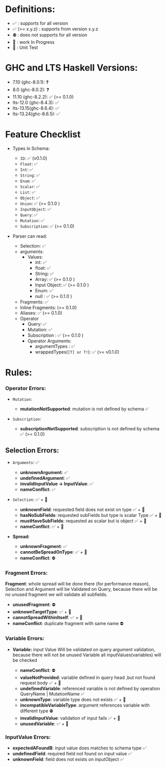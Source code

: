 # Definitions:

- ✅ : supports for all version
- ✅ (>= x.y.z) : supports from version x.y.z
- ⛔️ : does not supports for all version
- 🚧 : work In Progress
- 🧪 : Unit Test

# GHC and LTS Haskell Versions:

- 7.10 (ghc-8.0.1): ❓
- 8.0 (ghc-8.0.2): ❓
- 11.10 (ghc-8.2.2): ✅ (>= 0.1.0)
- lts-12.0 (ghc-8.4.3): ✅
- lts-13.15(ghc-8.6.4): ✅
- lts-13.24(ghc-8.6.5): ✅

# Feature Checklist

- Types in Schema:

  - `ID`: ✅ (v0.1.0)
  - `Float`: ✅
  - `Int`: ✅
  - `String`: ✅
  - `Enum`: ✅
  - `Scalar`: ✅
  - `List`: ✅
  - `Object`: ✅
  - `Union`: ✅ (>= 0.1.0 )
  - `InputObject`: ✅
  - `Query`: ✅
  - `Mutation`: ✅
  - `Subscription`: ✅ (>= 0.1.0)

- Parser can read:
  - Selection: ✅
  - arguments:
    - Values:
      - int: ✅
      - float: ✅
      - String: ✅
      - Array: ✅ (>= 0.1.0 )
      - Input Object: ✅ (>= 0.1.0 )
      - Enum: ✅
      - null : ✅ (>= 0.1.0 )
  - Fragments: ✅
  - Inline Fragments: (>= 0.1.0)
  - Aliases: ✅ (>= 0.1.0)
  - Operator
    - Query: ✅
    - Mutation: ✅
    - Subscription : ✅ (>= 0.1.0 )
    - Operator Arguments:
      - argumentTypes : ✅
      - wrappedTypes(`[T] or T!`): ✅ (>= v0.1.0)

# Rules:

### Operator Errors:

- `Mutation`:

  - **mutationNotSupported**: mutation is not defined by schema ✅

- `Subscription`:

  - **subscriptionNotSupported**: subscription is not defined by schema ✅ (>= 0.1.0)

## Selection Errors:

- `Arguments`: ✅

  - **unknownArgument**: ✅
  - **undefinedArgument**: ✅
  - **invalidInputValue -> InputValue**: ✅
  - **nameConflict**: ✅

- `Selection`: ✅ + 🧪

  - **unknownField**: requested field does not exist on type ✅ + 🧪
  - **hasNoSubFields**: requested subFields but type is scalar Type ✅ + 🧪
  - **mustHaveSubFields**: requested as scalar but is object ✅ + 🧪
  - **nameConflict**: ✅ + 🧪

* **Spread:**

  - **unknownFragment**: ✅
  - **cannotBeSpreadOnType**: ✅ + 🧪
  - **nameConflict**: ⛔️

### Fragment Errors:

**Fragment**: whole spread will be done there (for performance reason), Selection and Argument will be Validated on Query, because there will be no unused fragment we will validate all subfields.

- **unusedFragment**: ⛔️
- **unknownTargetType**: ✅ + 🧪
- **cannotSpreadWithinItself**: ✅ + 🧪
- **nameConflict**: duplicate fragment with same name ⛔️

### Variable Errors:

- **Variable:** input Value Will be validated on query argument validation, because there will not be unused Variable all inputValues(variables) will be checked

  - **nameConflict**: ⛔️
  - **valueNotProvided**: variable defined in query head ,but not found request body ✅ + 🧪
  - **undefinedVariable**: referenced variable is not defined by operation QueryName | MutationName ✅
  - **unknownType**: variable type does not exists ✅ + 🧪
  - **incompatibleVariableType**: argument references variable with different type ⛔️
  - **invalidInputValue**: validation of input fails ✅ + 🧪
  - **unusedVariable**: ✅ + 🧪

### InputValue Errors:

- **expectedAFoundB**: input value does matches to schema type ✅
- **undefinedField**: required field not found on input value ✅
- **unknownField**: field does not exists on inputObject ✅
